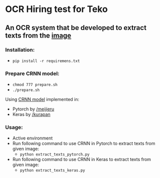 # OCR Hiring test for Teko
## An OCR system that be developed to extract texts from the [image](https://github.com/t3min4l/ocr/blob/master/20000-leagues-006.jpg)
### Installation:
- ```pip install -r requiremens.txt```
### Prepare CRNN model:
- ```chmod 777 prepare.sh```
- ```./prepare.sh```

Using [CRNN model](https://arxiv.org/pdf/1507.05717.pdf) implemented in:
- Pytorch by [/meijieru](https://github.com/meijieru/crnn.pytorch)
- Keras by [/kurapan](https://github.com/kurapan/CRNN)

### Usage:
- Active environment
- Run following command to use CRNN in Pytorch to extract texts from given image: 
	- ```python extract_texts_pytorch.py ```
- Run following command to use CRNN in Keras to extract texts from given image:
	- ```python extract_texts_keras.py```
